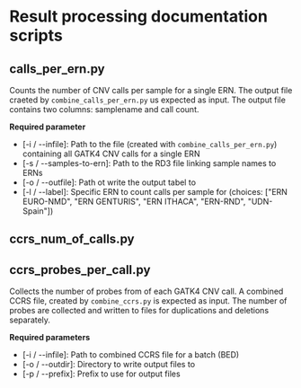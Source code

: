 # Result processing documentation scripts

## calls_per_ern.py
Counts the number of CNV calls per sample for a single ERN. The output file craeted by `combine_calls_per_ern.py` us expected as input. The output file contains two columns: samplename and call count.

__Required parameter__
* [-i / --infile]: Path to the file (created with `combine_calls_per_ern.py`) containing all GATK4 CNV calls for a single ERN
* [-s / --samples-to-ern]: Path to the RD3 file linking sample names to ERNs
* [-o / --outfile]: Path ot write the output tabel to
* [-l / --label]: Specific ERN to count calls per sample for (choices: ["ERN EURO-NMD", "ERN GENTURIS", "ERN ITHACA", "ERN-RND", "UDN-Spain"])


## ccrs_num_of_calls.py


## ccrs_probes_per_call.py
Collects the number of probes from of each GATK4 CNV call. A combined CCRS file, created by `combine_ccrs.py` is expected as input. The number of probes are collected and written to files for duplications and deletions separately.

__Required parameters__
* [-i / --infile]: Path to combined CCRS file for a batch (BED)
* [-o / --outdir]: Directory to write output files to
* [-p / --prefix]: Prefix to use for output files
